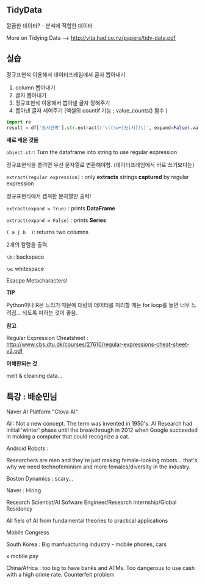 ## TidyData

깔끔한 데이터? - 분석에 적합한 데이터

More on Tidying Data --> http://vita.had.co.nz/papers/tidy-data.pdf



## 실습

정규표현식 이용해서 데이터프레임에서 글자 뽑아내기

1. column 뽑아내기
2. 글자 뽑아내기
3. 정규표현식 이용해서 뽑아낼 글자 정해주기
4. 뽑아낸 글자 세어주기 (엑셀의 countif 기능 ; value_counts() 함수 )

```python
import re
result = df['도서관명'].str.extract(r'\((\w+[도|시])\)', expand=False).value_counts()
```



**새로 배운 것들**

`object.str`: Turn the dataframe into string to use regular expression

정규표현식을 쓸려면 우선 문자열로 변환해야함. (데이터프레임에서 바로 쓰기보다는)

`extract(regular expression)` : only **extracts** strings **captured** by regular expression

정규표현식에서 캡쳐한 문자열만 출력!

`extract(expand = True)` : prints **DataFrame**

`extract(expand = False)` : prints **Series**

`( a | b  )`: returns two columns

2개의 칼럼을 출력.

`\b` : backspace 

`\w`: whitespace 

Esacpe Metacharacters!



**TIP**

Python이나 R은 느리기 때문에 대량의 데이터를 처리할 때는 for loop를 돌면 너무 느려짐... 되도록 피하는 것이 좋음. 

**참고**

Regular Expression Cheatsheet : http://www.cbs.dtu.dk/courses/27610/regular-expressions-cheat-sheet-v2.pdf



**이해한되는 것**

melt & cleaning data...



## 특강 : 배순민님

Naver AI Platform "Clova AI"



AI : Not a new concept. The term was invented in 1950's. AI Research had initial 'winter' phase until the breakthrough in 2012 when Google succeeded in making a computer that could recognize a cat.



Android Robots : 

Researchers are men and they're just making female-looking robots... that's why we need technofeminism and more females/diversity in the industry. 



Boston Dynamics : scary...



Naver : Hiring

Research Scientist/AI Sofware Engineer/Research Internship/Global Residency

All fiels of AI from fundamental theories to practical applications



Mobile Congress

South Korea : Big manfuacturing industry - mobile phones, cars

x mobile pay

China/Africa : too big to have banks and ATMs. Too dangerous to use cash with a high crime rate. Counterfeit problem

